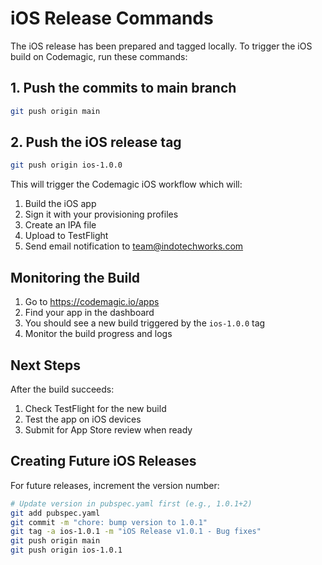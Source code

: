 # iOS Release Commands

The iOS release has been prepared and tagged locally. To trigger the iOS build on Codemagic, run these commands:

## 1. Push the commits to main branch
```bash
git push origin main
```

## 2. Push the iOS release tag
```bash
git push origin ios-1.0.0
```

This will trigger the Codemagic iOS workflow which will:
1. Build the iOS app
2. Sign it with your provisioning profiles
3. Create an IPA file
4. Upload to TestFlight
5. Send email notification to team@indotechworks.com

## Monitoring the Build

1. Go to https://codemagic.io/apps
2. Find your app in the dashboard
3. You should see a new build triggered by the `ios-1.0.0` tag
4. Monitor the build progress and logs

## Next Steps

After the build succeeds:
1. Check TestFlight for the new build
2. Test the app on iOS devices
3. Submit for App Store review when ready

## Creating Future iOS Releases

For future releases, increment the version number:
```bash
# Update version in pubspec.yaml first (e.g., 1.0.1+2)
git add pubspec.yaml
git commit -m "chore: bump version to 1.0.1"
git tag -a ios-1.0.1 -m "iOS Release v1.0.1 - Bug fixes"
git push origin main
git push origin ios-1.0.1
```